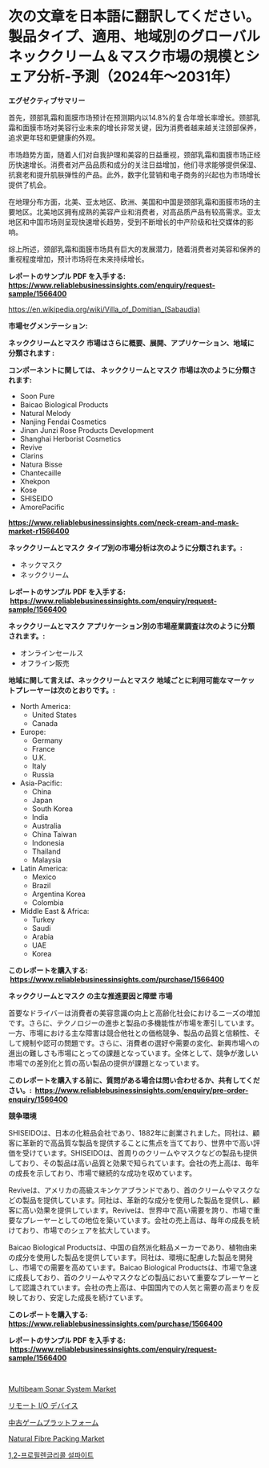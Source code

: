 <p><h1>次の文章を日本語に翻訳してください。製品タイプ、適用、地域別のグローバルネッククリーム＆マスク市場の規模とシェア分析-予測（2024年〜2031年）</h1></p><p><strong>エグゼクティブサマリー</strong></p>
<p><p>首先，颈部乳霜和面膜市场预计在预测期内以14.8%的复合年增长率增长。颈部乳霜和面膜市场对美容行业未来的增长非常关键，因为消费者越来越关注颈部保养，追求更年轻和更健康的外观。</p><p>市场趋势方面，随着人们对自我护理和美容的日益重视，颈部乳霜和面膜市场正经历快速增长。消费者对产品品质和成分的关注日益增加，他们寻求能够提供保湿、抗衰老和提升肌肤弹性的产品。此外，数字化营销和电子商务的兴起也为市场增长提供了机会。</p><p>在地理分布方面，北美、亚太地区、欧洲、美国和中国是颈部乳霜和面膜市场的主要地区。北美地区拥有成熟的美容产业和消费者，对高品质产品有较高需求。亚太地区和中国市场则呈现快速增长趋势，受到不断增长的中产阶级和社交媒体的影响。</p><p>综上所述，颈部乳霜和面膜市场具有巨大的发展潜力，随着消费者对美容和保养的重视程度增加，预计市场将在未来持续增长。</p></p>
<p><strong>レポートのサンプル PDF を入手する: <a href="https://www.reliablebusinessinsights.com/enquiry/request-sample/1566400">https://www.reliablebusinessinsights.com/enquiry/request-sample/1566400</a></strong></p>
<p><a href="https://en.wikipedia.org/wiki/Villa_of_Domitian_(Sabaudia)">https://en.wikipedia.org/wiki/Villa_of_Domitian_(Sabaudia)</a></p>
<p><strong>市場セグメンテーション:</strong></p>
<p><strong> ネッククリームとマスク 市場はさらに概要、展開、アプリケーション、地域に分類されます :</strong></p>
<p><strong>コンポーネントに関しては、 ネッククリームとマスク 市場は次のように分類されます: &nbsp;</strong></p>
<p><ul><li>Soon Pure</li><li>Baicao Biological Products</li><li>Natural Melody</li><li>Nanjing Fendai Cosmetics</li><li>Jinan Junzi Rose Products Development</li><li>Shanghai Herborist Cosmetics</li><li>Revive</li><li>Clarins</li><li>Natura Bisse</li><li>Chantecaille</li><li>Xhekpon</li><li>Kose</li><li>SHISEIDO</li><li>AmorePacific</li></ul></p>
<p><strong><a href="https://www.reliablebusinessinsights.com/neck-cream-and-mask-market-r1566400">https://www.reliablebusinessinsights.com/neck-cream-and-mask-market-r1566400</a></strong></p>
<p><strong> ネッククリームとマスク タイプ別の市場分析は次のように分類されます。:</strong></p>
<p><ul><li>ネックマスク</li><li>ネッククリーム</li></ul></p>
<p><strong>レポートのサンプル PDF を入手する: &nbsp;<a href="https://www.reliablebusinessinsights.com/enquiry/request-sample/1566400">https://www.reliablebusinessinsights.com/enquiry/request-sample/1566400</a></strong></p>
<p><strong> ネッククリームとマスク アプリケーション別の市場産業調査は次のように分類されます。:</strong></p>
<p><ul><li>オンラインセールス</li><li>オフライン販売</li></ul></p>
<p><strong>地域に関して言えば、ネッククリームとマスク 地域ごとに利用可能なマーケットプレーヤーは次のとおりです。:</strong></p>
<p><ul>
    <li>
        North America:
        <ul>
            <li>United States</li>
            <li>Canada</li>
        </ul>
    </li>
    <li>
        Europe:
        <ul>
            <li>Germany</li>
            <li>France</li>
            <li>U.K.</li>
            <li>Italy</li>
            <li>Russia</li>
        </ul>
    </li>
    <li>
        Asia-Pacific:
        <ul>
            <li>China</li>
            <li>Japan</li>
            <li>South Korea</li>
            <li>India</li>
            <li>Australia</li>
            <li>China Taiwan</li>
            <li>Indonesia</li>
            <li>Thailand</li>
            <li>Malaysia</li>
        </ul>
    </li>
    <li>
        Latin America:
        <ul>
            <li>Mexico</li>
            <li>Brazil</li>
            <li>Argentina Korea</li>
            <li>Colombia</li>
        </ul>
    </li>
    <li>
        Middle East & Africa:
        <ul>
            <li>Turkey</li>
            <li>Saudi</li>
            <li>Arabia</li>
            <li>UAE</li>
            <li>Korea</li>
        </ul>
    </li>
    </ul></p>
<p><strong>このレポートを購入する: &nbsp;<a href="https://www.reliablebusinessinsights.com/purchase/1566400">https://www.reliablebusinessinsights.com/purchase/1566400</a></strong></p>
<p><strong>ネッククリームとマスク の主な推進要因と障壁 市場</strong></p>
<p><p>首要なドライバーは消費者の美容意識の向上と高齢化社会におけるニーズの増加です。さらに、テクノロジーの進歩と製品の多機能性が市場を牽引しています。一方、市場における主な障害は競合他社との価格競争、製品の品質と信頼性、そして規制や認可の問題です。さらに、消費者の選好や需要の変化、新興市場への進出の難しさも市場にとっての課題となっています。全体として、競争が激しい市場での差別化と質の高い製品の提供が課題となっています。</p></p>
<p><strong>このレポートを購入する前に、質問がある場合は問い合わせるか、共有してください。:&nbsp; <a href="https://www.reliablebusinessinsights.com/enquiry/pre-order-enquiry/1566400">https://www.reliablebusinessinsights.com/enquiry/pre-order-enquiry/1566400</a></strong></p>
<p><strong>競争環境</strong></p>
<p><p>SHISEIDOは、日本の化粧品会社であり、1882年に創業されました。同社は、顧客に革新的で高品質な製品を提供することに焦点を当てており、世界中で高い評価を受けています。SHISEIDOは、首周りのクリームやマスクなどの製品も提供しており、その製品は高い品質と効果で知られています。会社の売上高は、毎年の成長を示しており、市場で継続的な成功を収めています。</p><p>Reviveは、アメリカの高級スキンケアブランドであり、首のクリームやマスクなどの製品を提供しています。同社は、革新的な成分を使用した製品を提供し、顧客に高い効果を提供しています。Reviveは、世界中で高い需要を誇り、市場で重要なプレーヤーとしての地位を築いています。会社の売上高は、毎年の成長を続けており、市場でのシェアを拡大しています。</p><p>Baicao Biological Productsは、中国の自然派化粧品メーカーであり、植物由来の成分を使用した製品を提供しています。同社は、環境に配慮した製品を開発し、市場での需要を高めています。Baicao Biological Productsは、市場で急速に成長しており、首のクリームやマスクなどの製品において重要なプレーヤーとして認識されています。会社の売上高は、中国国内での人気と需要の高まりを反映しており、安定した成長を続けています。</p></p>
<p><strong>このレポートを購入する: &nbsp; <a href="https://www.reliablebusinessinsights.com/purchase/1566400">https://www.reliablebusinessinsights.com/purchase/1566400</a></strong></p>
<p><strong>レポートのサンプル PDF を入手する: &nbsp;<a href="https://www.reliablebusinessinsights.com/enquiry/request-sample/1566400">https://www.reliablebusinessinsights.com/enquiry/request-sample/1566400</a></strong><strong></strong></p>
<p>&nbsp;</p>
<p><p><a href="https://issuu.com/reportprime-2/docs/multibeam-sonar-system-market-size-2030.pptx">Multibeam Sonar System Market</a></p><p><a href="https://github.com/MosesSpinka1914/Market-Research-Report-List-2/blob/main/4008780138742.md">リモート I/O デバイス</a></p><p><a href="https://github.com/RudyBoyer2017/Market-Research-Report-List-1/blob/main/1921109138743.md">中古ゲームプラットフォーム</a></p><p><a href="https://github.com/LiamKanenood/Market-Research-Report-List-1/blob/main/natural-fibre-packing-market.md">Natural Fibre Packing Market</a></p><p><a href="https://github.com/chupp85/Market-Research-Report-List-1/blob/main/8021577144887.md">1,2-프로필렌글리콜 설파이트</a></p></p>